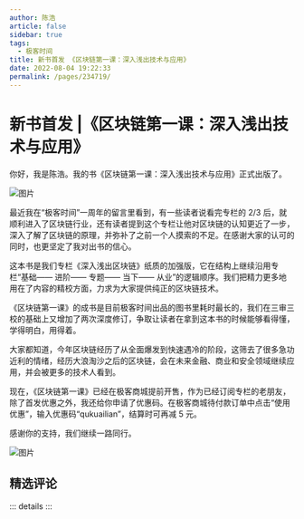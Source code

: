 ```yaml
---
author: 陈浩
article: false
sidebar: true
tags: 
  - 极客时间
title: 新书首发 《区块链第一课：深入浅出技术与应用》
date: 2022-08-04 19:22:33
permalink: /pages/234719/
---
```

 
#         新书首发 |《区块链第一课：深入浅出技术与应用》      
你好，我是陈浩。我的书《区块链第一课：深入浅出技术与应用》正式出版了。
![图片](https://static001.geekbang.org/resource/image/78/72/786b61f4afa3c503eaa67ff31f527672.jpeg)
最近我在“极客时间”一周年的留言里看到，有一些读者说看完专栏的 2/3 后，就顺利进入了区块链行业，还有读者提到这个专栏让他对区块链的认知更近了一步，深入了解了区块链的原理，并弥补了之前一个人摸索的不足。在感谢大家的认可的同时，也更坚定了我对出书的信心。
这本书是我们专栏《深入浅出区块链》纸质的加强版，它在结构上继续沿用专栏“基础—— 进阶—— 专题—— 当下—— 从业”的逻辑顺序。我们把精力更多地用在了内容的精校方面，力求为大家提供纯正的区块链技术。
《区块链第一课》的成书是目前极客时间出品的图书里耗时最长的，我们在三审三校的基础上又增加了两次深度修订，争取让读者在拿到这本书的时候能够看得懂，学得明白，用得着。
大家都知道，今年区块链经历了从全面爆发到快速遇冷的阶段，这筛去了很多急功近利的情绪，经历大浪淘沙之后的区块链，会在未来金融、商业和安全领域继续应用，并会被更多的技术人看到。
现在，《区块链第一课》已经在极客商城提前开售，作为已经订阅专栏的老朋友，除了首发优惠之外，我还给你申请了优惠码。在极客商城待付款订单中点击“使用优惠”，输入优惠码“qukuailian”，结算时可再减 5 元。
感谢你的支持，我们继续一路同行。
![图片](https://static001.geekbang.org/resource/image/32/1c/328d9f2dabe32510e4492dc30cc94a1c.jpeg)
精选评论 
 ------- 
 ::: details 
:::